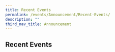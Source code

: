 ```yaml
---
title: Recent Events
permalink: /events/Announcement/Recent-Events/
description: ""
third_nav_title: Announcement
---
```

## Recent Events

